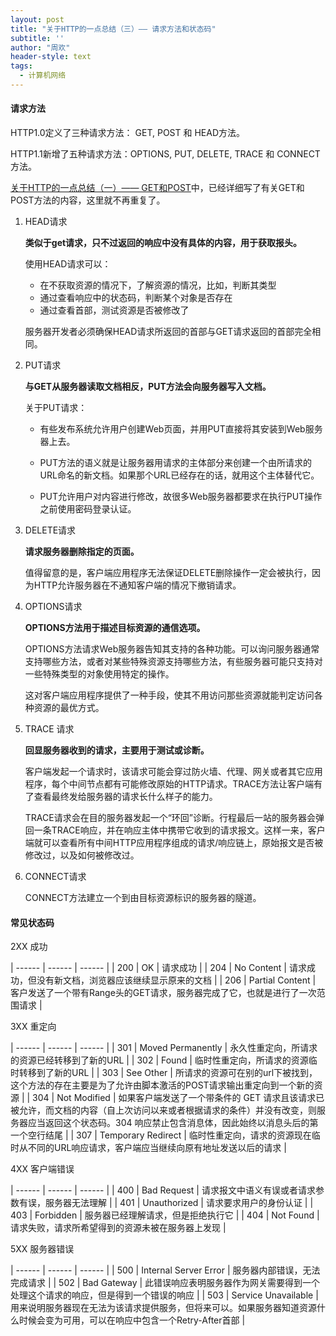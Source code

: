 ```yaml
---
layout: post
title: "关于HTTP的一点总结（三）—— 请求方法和状态码"
subtitle: ''
author: "周欢"
header-style: text
tags:
  - 计算机网络
---
```


#### 请求方法

HTTP1.0定义了三种请求方法： GET, POST 和 HEAD方法。

HTTP1.1新增了五种请求方法：OPTIONS, PUT, DELETE, TRACE 和 CONNECT 方法。

[关于HTTP的一点总结（一）—— GET和POST](https://southrill.cn/2018/10/19/http-summary1/)中，已经详细写了有关GET和POST方法的内容，这里就不再重复了。

1. HEAD请求

    **类似于get请求，只不过返回的响应中没有具体的内容，用于获取报头。**

    使用HEAD请求可以：

    * 在不获取资源的情况下，了解资源的情况，比如，判断其类型
    * 通过查看响应中的状态码，判断某个对象是否存在
    * 通过查看首部，测试资源是否被修改了

    服务器开发者必须确保HEAD请求所返回的首部与GET请求返回的首部完全相同。

2. PUT请求

    **与GET从服务器读取文档相反，PUT方法会向服务器写入文档。**

    关于PUT请求：

    * 有些发布系统允许用户创建Web页面，并用PUT直接将其安装到Web服务器上去。

    * PUT方法的语义就是让服务器用请求的主体部分来创建一个由所请求的URL命名的新文档。如果那个URL已经存在的话，就用这个主体替代它。

    * PUT允许用户对内容进行修改，故很多Web服务器都要求在执行PUT操作之前使用密码登录认证。

3. DELETE请求

    **请求服务器删除指定的页面。**

    值得留意的是，客户端应用程序无法保证DELETE删除操作一定会被执行，因为HTTP允许服务器在不通知客户端的情况下撤销请求。

4. OPTIONS请求

    **OPTIONS方法用于描述目标资源的通信选项。**

    OPTIONS方法请求Web服务器告知其支持的各种功能。可以询问服务器通常支持哪些方法，或者对某些特殊资源支持哪些方法，有些服务器可能只支持对一些特殊类型的对象使用特定的操作。

    这对客户端应用程序提供了一种手段，使其不用访问那些资源就能判定访问各种资源的最优方式。

5. TRACE 请求

    **回显服务器收到的请求，主要用于测试或诊断。**

    客户端发起一个请求时，该请求可能会穿过防火墙、代理、网关或者其它应用程序，每个中间节点都有可能修改原始的HTTP请求。TRACE方法让客户端有了查看最终发给服务器的请求长什么样子的能力。

    TRACE请求会在目的服务器发起一个“环回”诊断。行程最后一站的服务器会弹回一条TRACE响应，并在响应主体中携带它收到的请求报文。这样一来，客户端就可以查看所有中间HTTP应用程序组成的请求/响应链上，原始报文是否被修改过，以及如何被修改过。

6. CONNECT请求

    CONNECT方法建立一个到由目标资源标识的服务器的隧道。

#### 常见状态码

2XX 成功

| ------ | ------ | ------ |
| 200 | OK | 请求成功 |
| 204 | No Content | 请求成功，但没有新文档，浏览器应该继续显示原来的文档 |
| 206 | Partial Content | 客户发送了一个带有Range头的GET请求，服务器完成了它，也就是进行了一次范围请求 |

3XX 重定向

| ------ | ------ | ------ |
| 301 | Moved Permanently | 永久性重定向，所请求的资源已经转移到了新的URL |
| 302 | Found | 临时性重定向，所请求的资源临时转移到了新的URL |
| 303 | See Other | 所请求的资源可在别的url下被找到，这个方法的存在主要是为了允许由脚本激活的POST请求输出重定向到一个新的资源 |
| 304 | Not Modified | 如果客户端发送了一个带条件的 GET 请求且该请求已被允许，而文档的内容（自上次访问以来或者根据请求的条件）并没有改变，则服务器应当返回这个状态码。304 响应禁止包含消息体，因此始终以消息头后的第一个空行结尾 |
| 307 | Temporary Redirect | 临时性重定向，请求的资源现在临时从不同的URL响应请求，客户端应当继续向原有地址发送以后的请求 |

4XX 客户端错误

| ------ | ------ | ------ |
| 400 | Bad Request | 请求报文中语义有误或者请求参数有误，服务器无法理解 |
| 401 | Unauthorized | 请求要求用户的身份认证 |
| 403 | Forbidden | 服务器已经理解请求，但是拒绝执行它 |
| 404 | Not Found | 请求失败，请求所希望得到的资源未被在服务器上发现 |

5XX 服务器错误

| ------ | ------ | ------ |
| 500 | Internal Server Error | 服务器内部错误，无法完成请求 |
| 502 | Bad Gateway | 此错误响应表明服务器作为网关需要得到一个处理这个请求的响应，但是得到一个错误的响应 |
| 503 | Service Unavailable | 用来说明服务器现在无法为该请求提供服务，但将来可以。如果服务器知道资源什么时候会变为可用，可以在响应中包含一个Retry-After首部 |
